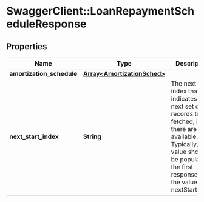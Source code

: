 # SwaggerClient::LoanRepaymentScheduleResponse

## Properties
Name | Type | Description | Notes
------------ | ------------- | ------------- | -------------
**amortization_schedule** | [**Array&lt;AmortizationSched&gt;**](AmortizationSched.md) |  | [optional] 
**next_start_index** | **String** | The next start index that indicates the next set of records to be fetched, if there are available. Typically, this value should be populated if the first response has the value of nextStartIndex. | [optional] 

